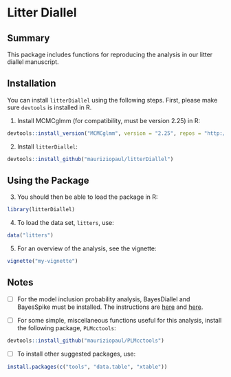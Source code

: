 # Litter Diallel

## Summary

This package includes functions for reproducing the analysis in our litter diallel manuscript.

## Installation

You can install `litterDiallel` using the following steps. First, please make sure `devtools` is installed in R.

1. Install MCMCglmm (for compatibility, must be version 2.25) in R:

```R
devtools::install_version("MCMCglmm", version = "2.25", repos = "http://cran.us.r-project.org")
```

2. Install `litterDiallel`:

```R
devtools::install_github("mauriziopaul/litterDiallel")
```

## Using the Package

3. You should then be able to load the package in R:

```R
library(litterDiallel)
``` 

4. To load the data set, `litters`, use:

```R
data("litters")
```

5. For an overview of the analysis, see the vignette:

```R
vignette("my-vignette")
```

## Notes

- [ ] For the model inclusion probability analysis, BayesDiallel and BayesSpike must be installed. The instructions are [here](http://valdarlab.unc.edu/software/bayesdiallel/BayesDiallel.html) and [here](http://valdarlab.unc.edu/software/bayesdiallel/BayesDiallel.html).

- [ ] For some simple, miscellaneous functions useful for this analysis, install the following package, `PLMcctools`:

```R
devtools::install_github("mauriziopaul/PLMcctools")
```

- [ ] To install other suggested packages, use:

```R
install.packages(c("tools", "data.table", "xtable"))
```
